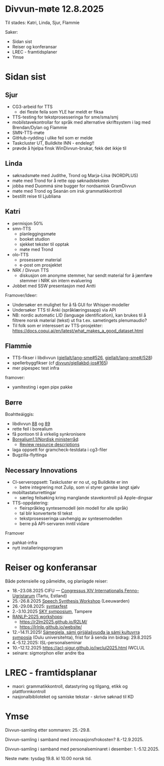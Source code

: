 # Divvun-møte 12.8.2025

Til stades: Katri, Linda, Sjur, Flammie

Saker:

- Sidan sist
- Reiser og konferansar
- LREC - framtidsplaner
- Ymse

# Sidan sist

## Sjur

- CG3-arbeid for TTS
    - dei fleste feila som YLE har meldt er fiksa
- TTS-testing for tekstprosesseringa for sme/sma/smj
- mobilstavekontrollar for språk med alternative skriftsystem i lag med Brendan/Dylan og Flammie
- SMN-TTS-møte
- GitHub-rydding i ulike feil som er melde
- Taskcluster UT, Buildkite INN - endeleg!!
- prøvde å hjelpa finsk WinDivvun-brukar, fekk det ikkje til

## Linda

- søknadsmøte med Judithe, Trond og Marja-Liisa (NORDPLUS)
- møte med Trond for å rette opp søknadsteksten
- jobba med Duommá sine bugger for nordsamisk GramDivvun 
- møte med Trond og Seanán om irsk grammatikkontroll
- bestillt reise til Ljubliana

## Katri

- permisjon 50%
- smn-TTS
    - planleggingsmøte
    - booket studion
    - sjekket tekster til opptak
    - møte med Trond
- olo-TTS
    - prosesserer material
    - e-post om prosjektet
- NRK / Divvun TTS
    - diskusjon om anonyme stemmer, har sendt material for å jæmføre stemmer i NRK sin intern evaluering
- Jobbet med SSW presentasjon med Antti

Framover/Ideer:
- Undersøker en mulighet for å få GUI for Whisper-modeller
- Undersøker TTS til Anki (språklæringssapp) via API
- NB: nordic automatic LID (language
  identification), kan brukes til å filtrere norsk
  material (tekst) ut fra t.ex. sametingets
  plenumaudio?
- Til folk som er interessert av TTS-prosjekter: <https://docs.coqui.ai/en/latest/what_makes_a_good_dataset.html>

## Flammie

- TTS-fikser i libdivvun ([giellalt/lang-sme#526](https://github.com/giellalt/lang-sme/issues/526), [giellalt/lang-sme#/528](https://github.com/giellalt/lang-sme/issues/528))
- spellerbyggfikser (cf [divvun/giellakbd-ios#165](https://github.com/divvun/giellakbd-ios/issues/165))
- mer pipespec test infra

framover:
- yamltesting i egen pipx pakke

## Børre

Boahtteáiggis:

- libdivvun [88](https://github.com/divvun/libdivvun/issues/88) og [89](https://github.com/divvun/libdivvun/issues/89)
- rette feil i borealium
- få pontoon til å virkelig synkronisere
- [Borealium1.1/Nordisk ministerråd](https://github.com/orgs/borealium/projects/1):
    - [Review resource descriptions](https://github.com/borealium/borealium.org/issues/53)
- laga oppsett for gramcheck-testdata i cg3-filer
- Bugzilla-flyttinga

## Necessary Innovations

- CI-serveroppsett: Taskcluster er no ut, og Buildkite er inn
    - betre integrering mot Zulip, som vi styrer ganske langt sjølv
- mobiltastaturrettingar
    - særleg feilsøking kring manglande stavekontroll på Apple-dingsar
- TTS-oppdatering:
    - fleirspråkleg syntesemodell (ein modell for alle språk)
    - tal blir konverterte til tekst
    - tekstprosesseringa uavhengig av syntesemodellen
    - berre på API-servaren inntil vidare

Framover
- pahkat-infra
- nytt installeringsprogram

# Reiser og konferansar

Både potensielle og påmeldte, og planlagde reiser:

- 18.–23.08.2025 CIFU — [Congressus XIV Internationalis Fenno-Ugristarum](https://cifu14.ut.ee/symposium-b12/) (Tartu, Estland)
- 25.-26.8.2025 [Speech Synthesis Workshop](https://blogs.helsinki.fi/ssw13-2025/) (Leeuwarden)
- 26.-29.08.2025: [syntaxfest](https://syntaxfest.github.io/syntaxfest25/)
- 2.-3.10.2025 [SKY symposium](https://events.tuni.fi/skysymposium2025/), Tampere
- [RANLP-2025 workshops](https://ranlp.org/ranlp2025/index.php/workshops/):
    - <https://r2lm2025.github.io/R2LM/>
    - <https://lrlnlp.github.io/website/>
- 12.–14.11.2025! [Sámegiela, sámi girjjálašvuođa ja sámi kultuvrra symposia](https://www.giella.org/activities/2sYRWo6uaqFky5SkPzAkxF) (Oulu universitehta), frist for å senda inn bidrag: 29.8.2025
- 4.-5.12.2025: ISL-personalseminar
- 10.–12.12.2025 <https://acl-sigur.github.io/iwclul2025.html> IWCLUL
- seinare: sigmorphon eller andre tba

# LREC - framtidsplanar

- maori: grammatikkontroll, datastyring og tilgang, etikk og plattformkontroll
- nasjonalbiblioteket og samiske tekstar - skrive søknad til KD

# Ymse

Divvun-samling etter sommaren: 25.-29.8.

Divvun-samling i samband med innovasjonsfrokosten? 8.-12.9.2025.

Divvun-samling i samband med personalseminaret i desember: 1.-5.12.2025.

Neste møte: tysdag 19.8. kl 10.00 norsk tid.
